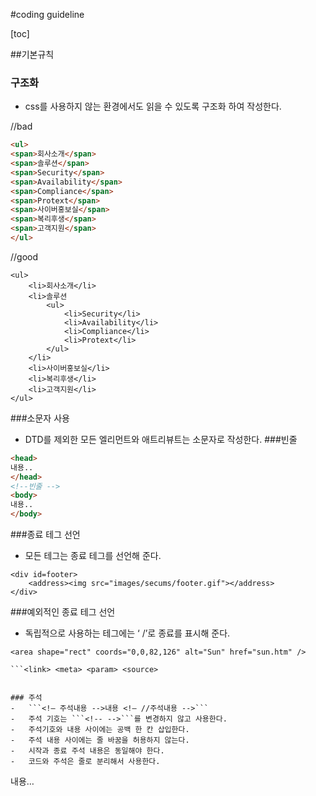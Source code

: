 #coding guideline

[toc]

##기본규칙
### 구조화
-	css를 사용하지 않는 환경에서도 읽을 수 있도록 구조화 하여 작성한다.

<label class="bad">//bad</label>

```html
<ul>
<span>회사소개</span>
<span>솔루션</span>
<span>Security</span>
<span>Availability</span>
<span>Compliance</span>
<span>Protext</span>
<span>사이버홍보실</span>
<span>복리후생</span>
<span>고객지원</span>
</ul>
```

<label class="good">//good</label>
```
<ul>
    <li>회사소개</li>
    <li>솔루션
        <ul>
            <li>Security</li>
            <li>Availability</li>
            <li>Compliance</li>
            <li>Protext</li>
        </ul>
    </li>
    <li>사이버홍보실</li>
    <li>복리후생</li>
    <li>고객지원</li>
</ul>
```


###소문자 사용
-	DTD를 제외한 모든 엘리먼트와 애트리뷰트는 소문자로 작성한다.
###빈줄

``` html
<head>
내용..
</head>
<!--빈줄 -->
<body>
내용..
</body>
```


###종료 테그 선언
-	모든 테그는 종료 테그를 선언해 준다.

````
<div id=footer>
    <address><img src="images/secums/footer.gif"></address>
</div>
````

###예외적인 종료 테그 선언
-	독립적으로 사용하는 테그에는 ‘ /’로 종료를 표시해 준다.
```
<area shape="rect" coords="0,0,82,126" alt="Sun" href="sun.htm" />
```

```<area> <base> <br> <col> <command> <embed> <hr> <img> <input> <keygen>
```<link> <meta> <param> <source>


### 주석
-	```<!– 주석내용 -->내용 <!– //주석내용 -->```
-	주석 기호는 ```<!-- -->```를 변경하지 않고 사용한다.
-	주석기호와 내용 사이에는 공백 한 칸 삽입한다.
-	주석 내용 사이에는 줄 바꿈을 허용하지 않는다.
-	시작과 종료 주석 내용은 동일해야 한다.
-	코드와 주석은 줄로 분리해서 사용한다.
````
<!-- 케이스 별 클래스 변화 -->
내용…
<!-- //케이스 별 클래스 변화 -->
<!-- 코드 숨김
내용…. -- >
````


## 구성요소 작성
### 기본규칙
-	class, style을 선언할 때는 제일 뒷 부분에 선언한다.
````
<input type=“text” id=“user_id” title=“사용자ID” class=“input_txt” style=”width:100px”>
````

###	```head<head>```
-	meta, title, link, script, style 순서로 선언한다
````
<head>
    <meta http-equiv=“Content-Type” content=“text/html;charset=utf-8”>
    <title>속보 :: 뉴스</title>
    <link rel=“stylesheet” type=“text/css” href=“css/default.css”>
    <script type=“text/javascript” src=“js/default.js”></script>
    <style type=”text/css”>
        /* 스타일 적용 */
    </style>
</head>
````

###	```link<link>```
-	rel, type, href 순서로 선언한다.
````
<link rel=“stylesheet” type=“text/css” href=“css/default.css”>
````



###	```script<script>```
-	type, src 순서로 선언한다.
````
<script type=“text/javascript” src=“js/default.js”></script>
````
-	페이지 별 부가 기능을 추가해야 하는 경우 각 페이지 하단에 따로 스크립트를 적용한다.


###	```img<img>```
-	src, width, height, title, alt, usemap 순서로 선언한다.
````
<img src=“logo.gif” width=“30” height=“10” title=“고객센터” alt=“고객센터” usemap=“#help”>
````

















